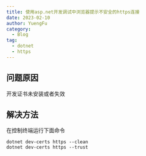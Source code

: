 ```yaml
---
title: 使用asp.net开发调试中浏览器提示不安全的https连接
date: 2023-02-10
author: YuengFu
category:
  - Blog
tag:
  - dotnet
  - https
---
```


## 问题原因

开发证书未安装或者失效

## 解决方法

在控制终端运行下面命令

```shell
dotnet dev-certs https --clean
dotnet dev-certs https --trust
```
